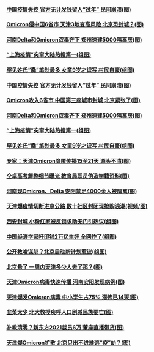 #### [中国疫情失控 官方无计发钱留人“过年” 民间崩溃(图)](../pages/p1/994860.md?t=01120305) 
#### [Omicron侵中国6省市 天津3地变高风险 北京恐封城？(图)](../pages/p1/994870.md?t=01120305) 
#### [河南Delta和Omicron双毒齐下 郑州速建5000隔离房(图)](../pages/p1/994841.md?t=01120305) 
#### [“上海疫情”突窜大陆热搜第一(组图)](../pages/p1/994834.md?t=01120305) 
#### [罕见姓氏“爨”笔划最多 女童9岁才识写 村民自豪(组图)](../pages/p1/994776.md?t=01120305) 
#### [中国疫情失控 官方无计发钱留人“过年” 民间崩溃(图)](../pages/p1/994860.md?t=01120305) 
#### [Omicron攻入6省市 中国第三座城市封城 北京紧张了(图)](../pages/p1/994870.md?t=01120305) 
#### [河南Delta和Omicron双毒齐下 郑州速建5000隔离房(图)](../pages/p1/994841.md?t=01120305) 
#### [“上海疫情”突窜大陆热搜第一(组图)](../pages/p1/994834.md?t=01120305) 
#### [罕见姓氏“爨”笔划最多 女童9岁才识写 村民自豪(组图)](../pages/p1/994776.md?t=01120305) 
#### [专家：天津Omicron隐匿传播15至21天 源头不清(图)](../pages/p1/994829.md?t=01120305) 
#### [仝卓高考舞弊细节曝光 教育局职员伪造学籍资料(图)](../pages/p1/994749.md?t=01120305) 
#### [河南现Omicron、Delta 安阳禁足4000余人被隔离(图)](../pages/p1/994787.md?t=01120305) 
#### [天津爆疫情切断进京公路 数十社区封闭现抢购浪潮(视频/图)](../pages/p1/994785.md?t=01120305) 
#### [西安封城 小粉红家被反锁求助无门引热议(组图)](../pages/p1/994778.md?t=01120305) 
#### [中国经济学家吁印钱2万亿生娃 全网炸了(组图)](../pages/p1/994774.md?t=01120305) 
#### [公开教唆谋杀？北京启动新计划惹议(组图)](../pages/p1/994762.md?t=01120305) 
#### [北京悬了 一周内天津多少人去了那？(图)](../pages/p1/994734.md?t=01120305) 
#### [天津Omicron病毒快速传播 河南安阳发现病例(图)](../pages/p1/994725.md?t=01120305) 
#### [天津爆发Omicron病毒 中小学生占75% 潜传已14天(图)](../pages/p1/994715.md?t=01120305) 
#### [韭菜太少 北大教授疾呼人口剧减民族要亡(图)](../pages/p1/994693.md?t=01120305) 
#### [补教清零？新东方2021裁员6万 董座直播带货(图)](../pages/p1/994684.md?t=01120305) 
#### [天津爆Omicron扩散 北京只出不进难逃“疫”劫？(图)](../pages/p1/994674.md?t=01120305) 
